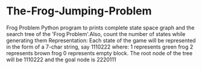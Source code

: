 # The-Frog-Jumping-Problem
Frog Problem Python program to prints complete state space graph and the search tree of the 'Frog Problem'.Also, count the number of states while generating them Representation: Each state of the game will be represented in the form of a 7-char string, say 1110222 where:  1 represents green frog 2 represents brown frog 0 represents empty block. The root node of the tree will be 1110222 and the goal node is 2220111
